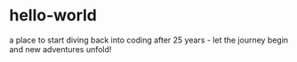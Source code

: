 # hello-world
a place to start
diving back into coding after 25 years - let the journey begin and new adventures unfold!
